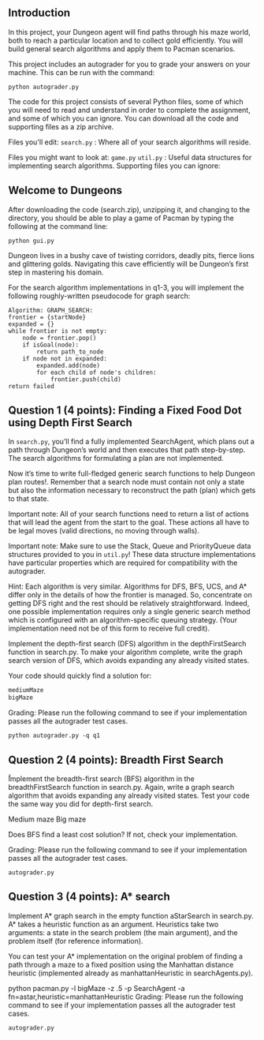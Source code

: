 ## Introduction 

In this project, your Dungeon agent will find paths through his maze world, both to reach a particular location and to collect gold efficiently. You will build general search algorithms and apply them to Pacman scenarios.

This project includes an autograder for you to grade your answers on your machine. This can be run with the command:

```python autograder.py```

The code for this project consists of several Python files, some of which you will need to read and understand in order to complete the assignment, and some of which you can ignore. You can download all the code and supporting files as a zip archive.

Files you'll edit:
```search.py``` : 	Where all of your search algorithms will reside.

Files you might want to look at:
```game.py```
```util.py```	: Useful data structures for implementing search algorithms.
Supporting files you can ignore:


## Welcome to Dungeons

After downloading the code (search.zip), unzipping it, and changing to the directory, you should be able to play a game of Pacman by typing the following at the command line:

```
python gui.py
```

Dungeon lives in a bushy cave of twisting corridors, deadly pits, fierce lions and glittering golds. Navigating this cave efficiently will be Dungeon’s first step in mastering his domain. 

For the search algorithm implementations in q1-3, you will implement the following roughly-written pseudocode for graph search:

```
Algorithm: GRAPH_SEARCH:
frontier = {startNode}
expanded = {}
while frontier is not empty:
    node = frontier.pop()
    if isGoal(node):
        return path_to_node
    if node not in expanded:
        expanded.add(node)
        for each child of node's children:
            frontier.push(child)
return failed
```

## Question 1 (4 points): Finding a Fixed Food Dot using Depth First Search

In ```search.py```, you’ll find a fully implemented SearchAgent, which plans out a path through Dungeon’s world and then executes that path step-by-step. The search algorithms for formulating a plan are not implemented. 

Now it’s time to write full-fledged generic search functions to help Dungeon plan routes!. Remember that a search node must contain not only a state but also the information necessary to reconstruct the path (plan) which gets to that state.

Important note: All of your search functions need to return a list of actions that will lead the agent from the start to the goal. These actions all have to be legal moves (valid directions, no moving through walls).

Important note: Make sure to use the Stack, Queue and PriorityQueue data structures provided to you in ```util.py```! These data structure implementations have particular properties which are required for compatibility with the autograder.

Hint: Each algorithm is very similar. Algorithms for DFS, BFS, UCS, and A* differ only in the details of how the frontier is managed. So, concentrate on getting DFS right and the rest should be relatively straightforward. Indeed, one possible implementation requires only a single generic search method which is configured with an algorithm-specific queuing strategy. (Your implementation need not be of this form to receive full credit).

Implement the depth-first search (DFS) algorithm in the depthFirstSearch function in search.py. To make your algorithm complete, write the graph search version of DFS, which avoids expanding any already visited states.

Your code should quickly find a solution for:

```  dungeon.py tinymaze
mediumMaze
bigMaze
```

Grading: Please run the following command to see if your implementation passes all the autograder test cases.

```
python autograder.py -q q1
```

## Question 2 (4 points): Breadth First Search

̌̌Implement the breadth-first search (BFS) algorithm in the breadthFirstSearch function in search.py. Again, write a graph search algorithm that avoids expanding any already visited states. Test your code the same way you did for depth-first search.

Medium maze
Big maze

̌Does BFS find a least cost solution? If not, check your implementation.

Grading: Please run the following command to see if your implementation passes all the autograder test cases.

```
autograder.py
```

## Question 3 (4 points): A* search

Implement A* graph search in the empty function aStarSearch in search.py. A* takes a heuristic function as an argument. Heuristics take two arguments: a state in the search problem (the main argument), and the problem itself (for reference information). 

You can test your A* implementation on the original problem of finding a path through a maze to a fixed position using the Manhattan distance heuristic (implemented already as manhattanHeuristic in searchAgents.py).

python pacman.py -l bigMaze -z .5 -p SearchAgent -a fn=astar,heuristic=manhattanHeuristic
Grading: Please run the following command to see if your implementation passes all the autograder test cases.

```autograder.py```






